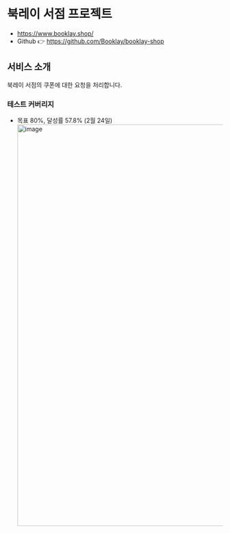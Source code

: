 # 북레이 서점 프로젝트
- https://www.booklay.shop/
- Github 👉 https://github.com/Booklay/booklay-shop

## 서비스 소개
북레이 서점의 쿠폰에 대한 요청을 처리합니다.


### 테스트 커버리지
- 목표 80%, 달성률 57.8% (2월 24일)
  <img width="938" alt="image" src="https://user-images.githubusercontent.com/38172794/221084206-5ba2267b-a4e1-48f9-b353-321e278f9eb6.png">